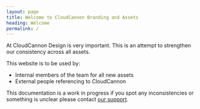 ```yaml
---
layout: page
title: Welcome to CloudCannon Branding and Assets
heading: Welcome
permalink: /
---
```


At CloudCannon Design is very important. This is an attempt to strengthen our consistency across all assets.

This website is to be used by:

* Internal members of the team for all new assets
* External people referencing to CloudCannon

This documentation is a work in progress if you spot any inconsistencies or something is unclear please contact [our support](mailto:support@cloudcannon.com).
